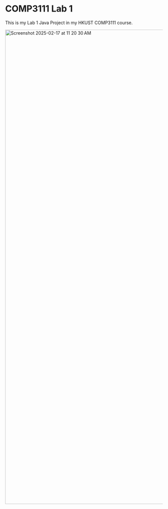 # COMP3111 Lab 1

This is my Lab 1 Java Project in my HKUST COMP3111 course.

<img width="1512" alt="Screenshot 2025-02-17 at 11 20 30 AM" src="https://github.com/user-attachments/assets/cd1d5b10-fc0f-4a90-b3f5-ae8959011974" />
